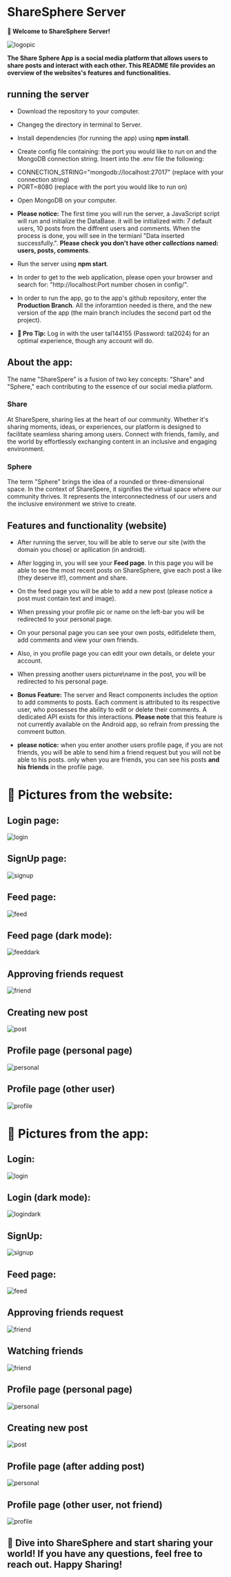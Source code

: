 # ShareSphere Server

**🌟 Welcome to ShareSphere Server!**

![logopic](./public/logopic.png)

**The Share Sphere App is a social media platform that allows users to share posts and interact with each other. This README file provides an overview of the websites's features and functionalities.**

## running the server
- Download the repository to your computer.

- Changeg the directory in terminal to Server.

- Install dependencies (for running the app) using **npm install**.

- Create config file containing: the port you would like to run on and the MongoDB connection string.
Insert into the .env file the following:
* CONNECTION_STRING="mongodb://localhost:27017" (replace with your connection string)
* PORT=8080 (replace with the port you would like to run on)

- Open MongoDB on your computer.


- **Please notice:** The first time you will run the server, a JavaScript script will run and initialize the DataBase. it will be initialized with: 7 default users, 10 posts from the diffrent users and comments. When the process is done, you will see in the termianl "Data inserted successfully.". **Please check you don't have other *collections* named: users, posts, comments**.

- Run the server using **npm start**.

- In order to get to the web application, please open your browser and search for: "http://localhost:Port number chosen in config/".

- In order to run the app, go to the app's github repository, enter the **Production Branch**. All the inforamtion needed is there, and the new version of the app (the main branch includes the second part od the project).

- **🚀 Pro Tip:** Log in with the user tal144155 (Password: tal2024) for an optimal experience, though any account will do.


## About the app:

The name "ShareSpere" is a fusion of two key concepts: "Share" and "Sphere," each contributing to the essence of our social media platform.

### Share

At ShareSpere, sharing lies at the heart of our community. Whether it's sharing moments, ideas, or experiences, our platform is designed to facilitate seamless sharing among users. Connect with friends, family, and the world by effortlessly exchanging content in an inclusive and engaging environment.

### Sphere

The term "Sphere" brings the idea of a rounded or three-dimensional space. In the context of ShareSpere, it signifies the virtual space where our community thrives. It represents the interconnectedness of our users and the inclusive environment we strive to create.

## Features and functionality (website)
- After running the server, tou will be able to serve our site (with the domain you chose) or apllication (in android).

- After logging in, you will see your **Feed page**. In this page you will be able to see the most recent posts on ShareSphere, give each post a like (they deserve it!), comment and share.

- On the feed page you will be able to add a new post (please notice a post must contain text and image).

- When pressing your profile pic or name on the left-bar you will be redirected to your personal page.

- On your personal page you can see your own posts, edit\delete them, add comments and view your own friends.

- Also, in you profile page you can edit your own details, or delete your account.

- When pressing another users picture\name in the post, you will be redirected to his personal page.

- **Bonus Feature:** The server and React components includes the option to add comments to posts. Each comment is attributed to its respective user, who possesses the ability to edit or delete their comments. A dedicated API exists for this interactions. **Please note** that this feature is not currently available on the Android app, so refrain from pressing the comment button.

- **please notice:** when you enter another users profile page, if you are not friends, you will be able to send him a friend request but you will not be able to his posts. only when you are friends, you can see his posts **and his friends** in the profile page.

# 📸 Pictures from the website:

## Login page:
![login](./public/ReadmePics/login.jpg)

## SignUp page:
![signup](./public/ReadmePics/signup.jpg)

## Feed page:
![feed](./public/ReadmePics/feed.jpg)

## Feed page (dark mode):
![feeddark](./public/ReadmePics/feeddark.jpg)

## Approving friends request
![friend](./public/ReadmePics/friend.jpg)

## Creating new post
![post](./public/ReadmePics/post.jpg)

## Profile page (personal page)
![personal](./public/ReadmePics/personal.jpg)

## Profile page (other user)
![profile](./public/ReadmePics/profile.jpg)

# 📸 Pictures from the app:

## Login:
![login](./public/ReadmePics/loginphone.jpg)

## Login (dark mode):
![logindark](./public/ReadmePics/logindark.jpg)

## SignUp:
![signup](./public/ReadmePics/signupphone.jpg)

## Feed page:
![feed](./public/ReadmePics/feedapp.jpg)

## Approving friends request
![friend](./public/ReadmePics/friendsreqapp.jpg)

## Watching friends
![friend](./public/ReadmePics/friendsapp.jpg)

## Profile page (personal page)
![personal](./public/ReadmePics/profileapp.jpg)

## Creating new post
![post](./public/ReadmePics/newpostapp.jpg)

## Profile page (after adding post)
![personal](./public/ReadmePics/newpostwatch.jpg)

## Profile page (other user, not friend)
![profile](./public/ReadmePics/profileotherapp.jpg)


## 🌟 Dive into ShareSphere and start sharing your world! If you have any questions, feel free to reach out. Happy Sharing!
